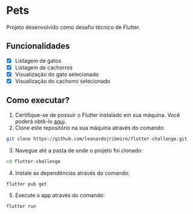 # Pets

Projeto desenvolvido como desafio técnico de Flutter.

## Funcionalidades
- [x] Listagem de gatos
- [x] Listagem de cachorros
- [x] Visualização do gato selecionado
- [x] Visualização do cachorro selecionado

## Como executar?
1. Certifique-se de possuir o Flutter instalado em sua máquina. Você poderá obtê-lo [aqui](https://docs.flutter.dev/get-started/install).
2. Clone este repositório na sua máquina através do comando:
```bash
git clone https://github.com/leonardojribeiro/flutter-challenge.git
```
3.  Navegue até a pasta de onde o projeto foi clonado:
```bash
cd flutter-challenge
```
4. Instale as dependências através do comando:
```bash
flutter pub get
```
5. Execute o app através do comando:
```bash
flutter run
```
